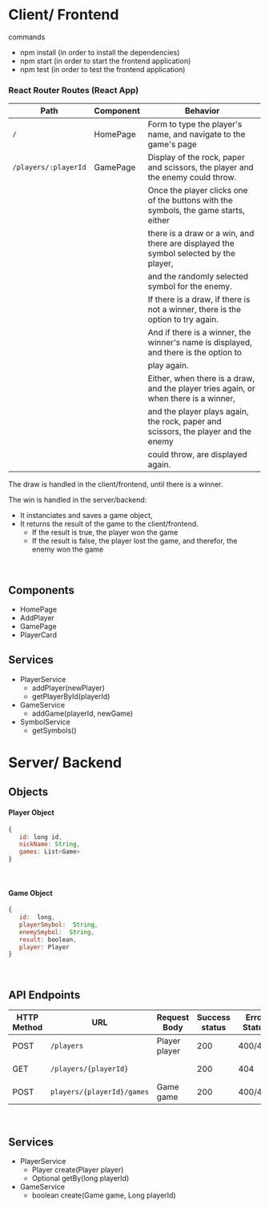 # Client/ Frontend
commands
- npm install (in order to install the dependencies)
- npm start (in order to start the frontend application)
- npm test (in order to test the frontend application)

### React Router Routes (React App)

| Path                 | Component              | Behavior                                                                               |
| -------------------- | ---------------------- | -------------------------------------------------------------------------------------- |
| `/`                  | HomePage               | Form to type the player's name, and navigate to the game's page                        |
| `/players/:playerId` | GamePage               | Display of the rock, paper and scissors, the player and the enemy could throw.         |
|                      |                        | Once the player clicks one of the buttons with the symbols, the game starts, either    |
|                      |                        | there is a draw or a win, and there are displayed the symbol selected by the player,   |
|                      |                        | and the randomly selected symbol for the enemy.                                        |
|                      |                        | If there is a draw, if there is not a winner, there is the option to try again.        |
|                      |                        | And if there is a winner, the winner's name is displayed, and there is the option to   |
|                      |                        | play again.                                                                            |
|                      |                        | Either, when there is a draw, and the player tries again, or when there is a winner,   |
|                      |                        | and the player plays again, the rock, paper and scissors, the player and the enemy     |
|                      |                        | could throw, are displayed again.                                                      |

The draw is handled in the client/frontend, until there is a winner.

The win is handled in the server/backend:
- It instanciates and saves a game object, 
- It returns the result of the game to the client/frontend. 
    - If the result is true, the player won the game
    - If the result is false, the player lost the game, and therefor, the enemy won the game

<br>

## Components

- HomePage
- AddPlayer
- GamePage
- PlayerCard

## Services

- PlayerService
    - addPlayer(newPlayer)
    - getPlayerById(playerId)
- GameService
    - addGame(playerId, newGame)
- SymbolService
    - getSymbols()

# Server/ Backend

## Objects

#### Player Object

```javascript
{
​	id: long id,
​	nickName: String,
​	games: List<Game>
}
```

<br>

#### Game Object

```javascript
{
​	id:  long,
​	playerSmybol:  String,
​	​enemySmybol:  String,
​	result: boolean,
​	player: Player
}
```

<br>

## API Endpoints

| HTTP Method | URL                        | Request Body         | Success status | Error Status | Description                          |
| ----------- | -------------------------- | -------------------- | -------------- | ------------ | ------------------------------------ |
| POST        | `/players`                 | Player player        | 200            | 400/404      | Saves a player                       |
| GET         | `/players/{playerId}`      |                      | 200            | 404          | Gets a player by id                  |
| POST        | `players/{playerId}/games` | Game game            | 200            | 400/404      | Saves a game                         |

<br>

## Services

- PlayerService
    - Player create(Player player)
    - Optional<Player> getBy(long playerId)
- GameService
    - boolean create(Game game, Long playerId)

